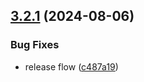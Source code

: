 ## [3.2.1](https://github.com/arpanrec/vaultops/compare/3.2.0...3.2.1) (2024-08-06)


### Bug Fixes

* release flow ([c487a19](https://github.com/arpanrec/vaultops/commit/c487a190ce3dd9eaff715d3bfa5000bbbab574d7))
